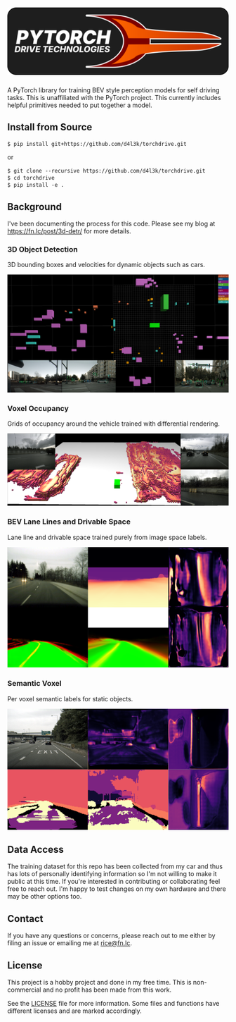 # ![torchdrive](media/torchdrive.svg)

A PyTorch library for training BEV style perception models for self driving
tasks. This is unaffiliated with the PyTorch project. This currently includes
helpful primitives needed to put together a model.

## Install from Source

```
$ pip install git+https://github.com/d4l3k/torchdrive.git
```

or

```
$ git clone --recursive https://github.com/d4l3k/torchdrive.git
$ cd torchdrive
$ pip install -e .
```

## Background

I've been documenting the process for this code. Please see my blog at
https://fn.lc/post/3d-detr/ for more details.

### 3D Object Detection

3D bounding boxes and velocities for dynamic objects such as cars.

![](media/det.png)

### Voxel Occupancy

Grids of occupancy around the vehicle trained with differential rendering.

![](media/voxel-highway-cars.png)

### BEV Lane Lines and Drivable Space

Lane line and drivable space trained purely from image space labels.

![](media/mesh-semantic.png)

### Semantic Voxel

Per voxel semantic labels for static objects.

![](media/voxel-semantic.png)

## Data Access

The training dataset for this repo has been collected from my car and thus has
lots of personally identifying information so I'm not willing to make it public
at this time. If you're interested in contributing or collaborating feel free to
reach out. I'm happy to test changes on my own hardware and there may be other
options too.

## Contact

If you have any questions or concerns, please reach out to me either by filing
an issue or emailing me at [rice@fn.lc](mailto:rice@fn.lc).

## License

This project is a hobby project and done in my free time. This is non-commercial
and no profit has been made from this work.

See the [LICENSE](LICENSE) file for more information. Some files and functions
have different licenses and are marked accordingly.
